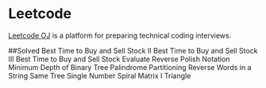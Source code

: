 Leetcode
========

[Leetcode OJ](https://oj.leetcode.com/) is a platform for preparing technical coding interviews.

##Solved
Best Time to Buy and Sell Stock II
Best Time to Buy and Sell Stock III
Best Time to Buy and Sell Stock
Evaluate Reverse Polish Notation
Minimum Depth of Binary Tree
Palindrome Partitioning
Reverse Words in a String
Same Tree
Single Number
Spiral Matrix I
Triangle
